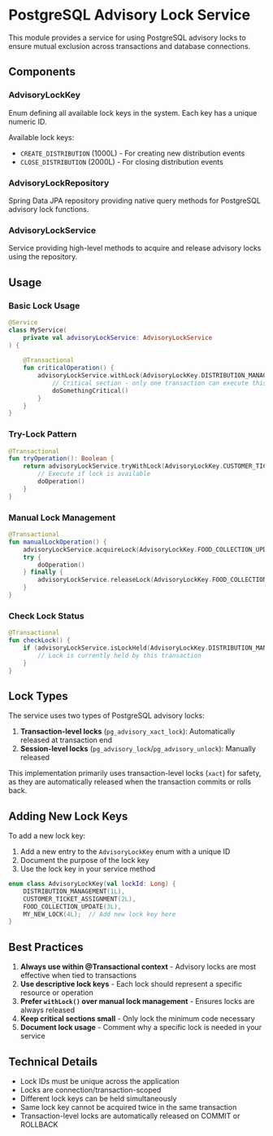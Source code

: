 # PostgreSQL Advisory Lock Service

This module provides a service for using PostgreSQL advisory locks to ensure mutual exclusion across transactions and database connections.

## Components

### AdvisoryLockKey
Enum defining all available lock keys in the system. Each key has a unique numeric ID.

Available lock keys:
- `CREATE_DISTRIBUTION` (1000L) - For creating new distribution events
- `CLOSE_DISTRIBUTION` (2000L) - For closing distribution events

### AdvisoryLockRepository
Spring Data JPA repository providing native query methods for PostgreSQL advisory lock functions.

### AdvisoryLockService
Service providing high-level methods to acquire and release advisory locks using the repository.

## Usage

### Basic Lock Usage

```kotlin
@Service
class MyService(
    private val advisoryLockService: AdvisoryLockService
) {
    
    @Transactional
    fun criticalOperation() {
        advisoryLockService.withLock(AdvisoryLockKey.DISTRIBUTION_MANAGEMENT) {
            // Critical section - only one transaction can execute this at a time
            doSomethingCritical()
        }
    }
}
```

### Try-Lock Pattern

```kotlin
@Transactional
fun tryOperation(): Boolean {
    return advisoryLockService.tryWithLock(AdvisoryLockKey.CUSTOMER_TICKET_ASSIGNMENT) {
        // Execute if lock is available
        doOperation()
    }
}
```

### Manual Lock Management

```kotlin
@Transactional
fun manualLockOperation() {
    advisoryLockService.acquireLock(AdvisoryLockKey.FOOD_COLLECTION_UPDATE)
    try {
        doOperation()
    } finally {
        advisoryLockService.releaseLock(AdvisoryLockKey.FOOD_COLLECTION_UPDATE)
    }
}
```

### Check Lock Status

```kotlin
@Transactional
fun checkLock() {
    if (advisoryLockService.isLockHeld(AdvisoryLockKey.DISTRIBUTION_MANAGEMENT)) {
        // Lock is currently held by this transaction
    }
}
```

## Lock Types

The service uses two types of PostgreSQL advisory locks:

1. **Transaction-level locks** (`pg_advisory_xact_lock`): Automatically released at transaction end
2. **Session-level locks** (`pg_advisory_lock`/`pg_advisory_unlock`): Manually released

This implementation primarily uses transaction-level locks (`xact`) for safety, as they are automatically released when the transaction commits or rolls back.

## Adding New Lock Keys

To add a new lock key:

1. Add a new entry to the `AdvisoryLockKey` enum with a unique ID
2. Document the purpose of the lock key
3. Use the lock key in your service method

```kotlin
enum class AdvisoryLockKey(val lockId: Long) {
    DISTRIBUTION_MANAGEMENT(1L),
    CUSTOMER_TICKET_ASSIGNMENT(2L),
    FOOD_COLLECTION_UPDATE(3L),
    MY_NEW_LOCK(4L);  // Add new lock key here
}
```

## Best Practices

1. **Always use within @Transactional context** - Advisory locks are most effective when tied to transactions
2. **Use descriptive lock keys** - Each lock should represent a specific resource or operation
3. **Prefer `withLock()` over manual lock management** - Ensures locks are always released
4. **Keep critical sections small** - Only lock the minimum code necessary
5. **Document lock usage** - Comment why a specific lock is needed in your service

## Technical Details

- Lock IDs must be unique across the application
- Locks are connection/transaction-scoped
- Different lock keys can be held simultaneously
- Same lock key cannot be acquired twice in the same transaction
- Transaction-level locks are automatically released on COMMIT or ROLLBACK

